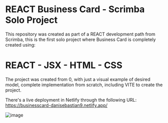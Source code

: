 # REACT Business Card - Scrimba Solo Project

This repository was created as part of a REACT development path from Scrimba, this is the first solo project 
where Business Card is completely created using:

# REACT - JSX - HTML - CSS 

The project was created from 0, with just a visual example of desired model, complete implementation from scratch, 
including VITE to create the project. 

There's a live deployment in Netlify through the following URL: https://businesscard-danisebastian9.netlify.app/

![image](https://github.com/danisebastian9/businessCard/assets/44168842/7a1fcbec-ae8f-47e4-89c6-0ba2c590bca7)


